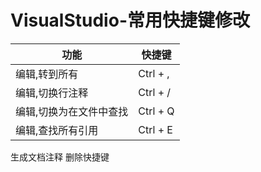 # VisualStudio-常用快捷键修改

| 功能 | 快捷键 |
| --- | --- |
| 编辑,转到所有 | Ctrl + , |
| 编辑,切换行注释 | Ctrl + / |
| 编辑,切换为在文件中查找 | Ctrl + Q |
| 编辑,查找所有引用 | Ctrl + E |

生成文档注释 删除快捷键
